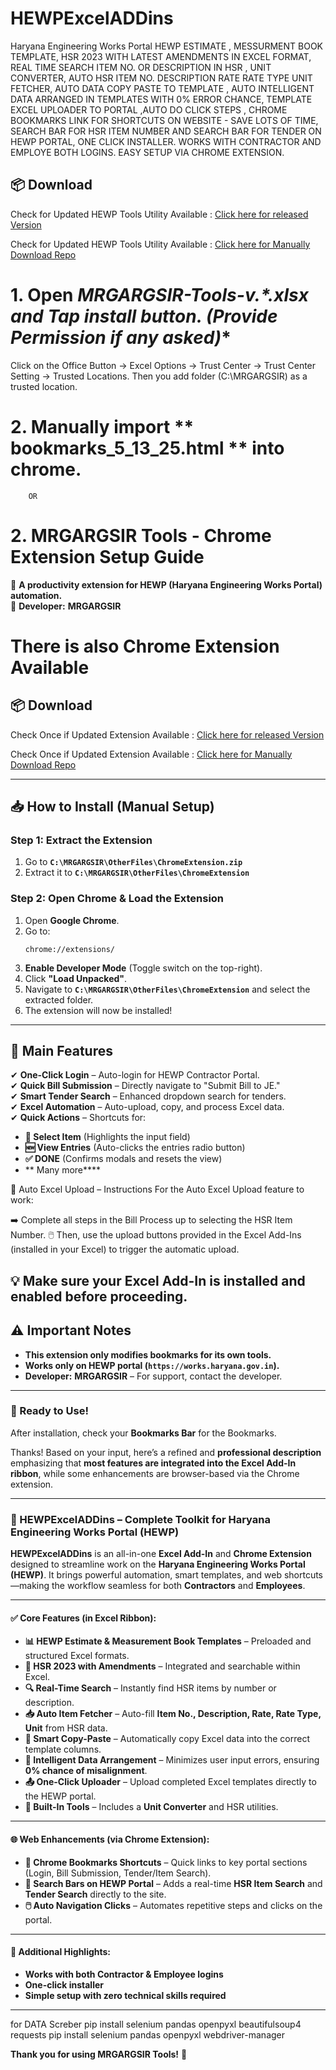 # HEWPExcelADDins
Haryana Engineering Works Portal 
HEWP ESTIMATE , MESSURMENT BOOK TEMPLATE, HSR 2023 WITH LATEST AMENDMENTS IN EXCEL FORMAT, REAL TIME SEARCH ITEM NO. OR DESCRIPTION IN HSR ,  UNIT CONVERTER, AUTO HSR ITEM NO. DESCRIPTION RATE RATE TYPE UNIT FETCHER, AUTO DATA COPY PASTE TO TEMPLATE , AUTO INTELLIGENT DATA ARRANGED IN TEMPLATES WITH 0% ERROR CHANCE, TEMPLATE EXCEL UPLOADER TO PORTAL ,AUTO DO CLICK STEPS , CHROME BOOKMARKS LINK FOR SHORTCUTS ON WEBSITE - SAVE LOTS OF TIME, SEARCH BAR FOR HSR ITEM NUMBER AND SEARCH BAR FOR TENDER ON HEWP PORTAL, ONE CLICK INSTALLER. WORKS WITH CONTRACTOR AND EMPLOYE BOTH LOGINS. EASY SETUP VIA CHROME EXTENSION.

## 📦 Download

Check for Updated HEWP Tools Utility Available : [Click here for released Version](https://github.com/mrgargsir/HEWPExcelADDins/releases/latest)

Check for Updated HEWP Tools Utility Available : [Click here for Manually Download Repo](https://github.com/mrgargsir/HEWPExcelADDins/)


# 1. Open **MRGARGSIR-Tools-v*.*.xlsx and Tap install button. (Provide Permission if any asked)**

Click on the Office Button -> Excel Options -> Trust Center -> Trust Center Setting -> Trusted Locations. Then you add  folder (C:\MRGARGSIR) as a trusted location.

# 2. Manually import ** bookmarks_5_13_25.html ** into chrome.

		OR

# 2. **MRGARGSIR Tools - Chrome Extension Setup Guide**  

🚀 **A productivity extension for HEWP (Haryana Engineering Works Portal) automation.**  
📌 **Developer:** **MRGARGSIR**  

# There is also Chrome Extension Available
## 📦 Download
	
 Check Once if Updated Extension Available : [Click here for released Version](https://github.com/mrgargsir/HEWPContractorextension/releases/latest)
 
 Check Once if Updated Extension Available : [Click here for Manually Download Repo](https://github.com/mrgargsir/HEWPContractorextension)
 
---

## **📥 How to Install (Manual Setup)**  

### **Step 1: Extract the Extension**  
1. Go to  **`C:\MRGARGSIR\OtherFiles\ChromeExtension.zip`**   
2. Extract it to **`C:\MRGARGSIR\OtherFiles\ChromeExtension`**

### **Step 2: Open Chrome & Load the Extension**  
1. Open **Google Chrome**.  
2. Go to:  
   ```
   chrome://extensions/
   ```  
3. **Enable Developer Mode** (Toggle switch on the top-right).  
4. Click **"Load Unpacked"**.  
5. Navigate to **`C:\MRGARGSIR\OtherFiles\ChromeExtension`** and select the extracted folder.  
6. The extension will now be installed!  

---

## **🔧 Main Features**  

✔ **One-Click Login** – Auto-login for HEWP Contractor Portal.  
✔ **Quick Bill Submission** – Directly navigate to "Submit Bill to JE."  
✔ **Smart Tender Search** – Enhanced dropdown search for tenders.  
✔ **Excel Automation** – Auto-upload, copy, and process Excel data.  
✔ **Quick Actions** – Shortcuts for:  
   - **🎯 Select Item** (Highlights the input field)  
   - **🆕 View Entries** (Auto-clicks the entries radio button)  
   - **✅ DONE** (Confirms modals and resets the view)
   - ** Many more****
     
📝 Auto Excel Upload – Instructions
For the Auto Excel Upload feature to work:

➡️ Complete all steps in the Bill Process up to selecting the HSR Item Number.
🖱️ Then, use the upload buttons provided in the Excel Add-Ins (installed in your Excel) to trigger the automatic upload.

💡 Make sure your Excel Add-In is installed and enabled before proceeding.
---

## **⚠️ Important Notes**  
- **This extension only modifies bookmarks for its own tools.**  
- **Works only on HEWP portal (`https://works.haryana.gov.in`).**  
- **Developer:** **MRGARGSIR** – For support, contact the developer.  

---

### **🎉 Ready to Use!**  
After installation, check your **Bookmarks Bar** for the Bookmarks.  

Thanks! Based on your input, here’s a refined and **professional description** emphasizing that **most features are integrated into the Excel Add-In ribbon**, while some enhancements are browser-based via the Chrome extension.

---

### 🧩 HEWPExcelADDins – Complete Toolkit for Haryana Engineering Works Portal (HEWP)

**HEWPExcelADDins** is an all-in-one **Excel Add-In** and **Chrome Extension** designed to streamline work on the **Haryana Engineering Works Portal (HEWP)**. It brings powerful automation, smart templates, and web shortcuts—making the workflow seamless for both **Contractors** and **Employees**.

---

#### ✅ Core Features (in Excel Ribbon):

* **📊 HEWP Estimate & Measurement Book Templates** – Preloaded and structured Excel formats.
* **📘 HSR 2023 with Amendments** – Integrated and searchable within Excel.
* **🔍 Real-Time Search** – Instantly find HSR items by number or description.
* **📥 Auto Item Fetcher** – Auto-fill **Item No., Description, Rate, Rate Type, Unit** from HSR data.
* **📌 Smart Copy-Paste** – Automatically copy Excel data into the correct template columns.
* **🧠 Intelligent Data Arrangement** – Minimizes user input errors, ensuring **0% chance of misalignment**.
* **📤 One-Click Uploader** – Upload completed Excel templates directly to the HEWP portal.
* **🧮 Built-In Tools** – Includes a **Unit Converter** and HSR utilities.

---

#### 🌐 Web Enhancements (via Chrome Extension):

* **🔖 Chrome Bookmarks Shortcuts** – Quick links to key portal sections (Login, Bill Submission, Tender/Item Search).
* **🧭 Search Bars on HEWP Portal** – Adds a real-time **HSR Item Search** and **Tender Search** directly to the site.
* **🖱️ Auto Navigation Clicks** – Automates repetitive steps and clicks on the portal.

---

#### 🚀 Additional Highlights:

* **Works with both Contractor & Employee logins**
* **One-click installer**
* **Simple setup with zero technical skills required**

---
for DATA Screber 
pip install selenium pandas openpyxl beautifulsoup4 requests
pip install selenium pandas openpyxl webdriver-manager



**Thank you for using MRGARGSIR Tools!** 🚀

